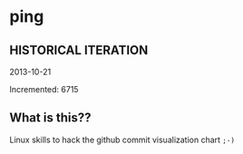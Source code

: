# ping

## HISTORICAL ITERATION
2013-10-21

Incremented: 6715

## What is this?? 
Linux skills to hack the github commit visualization chart `;-)`
